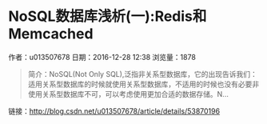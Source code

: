 # NoSQL数据库浅析(一):Redis和Memcached
作者：u013507678
日期：2016-12-28 12:38
浏览量：1878
> 简介：NoSQL(Not Only SQL),泛指非关系型数据库，它的出现告诉我们：适用关系型数据库的时候就使用关系型数据库，不适用的时候也没有必要非使用关系型数据库不可，可以考虑使用更加合适的数据存储。N...

 链接：http://blog.csdn.net/u013507678/article/details/53870196
